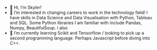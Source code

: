 - 👋 Hi, I’m Skyler!
- 👀 I’m interested in changing careers to work in the technology field! I have skills in Data Science and Data Visualisation with Python, Tableau and SQL. Some Python libraries I am familiar with include Pandas, Numpy, BeautifulSoup. I also 
- 🌱 I’m currently learning Scikit and Tensorflow / looking to pick up a second programming language. Perhaps Javascript before diving into C++.
<!---
- 💞️ I’m looking to collaborate on ...
- 📫 How to reach me ...


skulu/skulu is a ✨ special ✨ repository because its `README.md` (this file) appears on your GitHub profile.
You can click the Preview link to take a look at your changes.
--->
